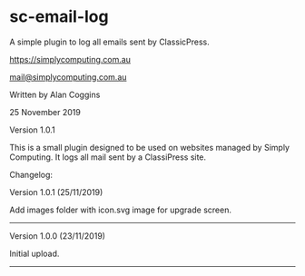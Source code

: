 # sc-email-log
A simple plugin to log all emails sent by ClassicPress.

https://simplycomputing.com.au

mail@simplycomputing.com.au

Written by Alan Coggins

25 November 2019

Version 1.0.1


This is a small plugin designed to be used on websites managed by Simply Computing. It logs all mail sent by a ClassiPress site.

Changelog:

Version 1.0.1 (25/11/2019)

Add images folder with icon.svg image for upgrade screen.

------------

Version 1.0.0 (23/11/2019)

Initial upload.

------------